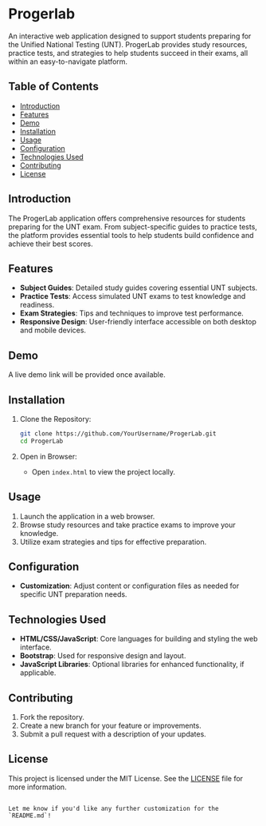 # Progerlab

An interactive web application designed to support students preparing for the Unified National Testing (UNT). ProgerLab provides study resources, practice tests, and strategies to help students succeed in their exams, all within an easy-to-navigate platform.

## Table of Contents

- [Introduction](#introduction)
- [Features](#features)
- [Demo](#demo)
- [Installation](#installation)
- [Usage](#usage)
- [Configuration](#configuration)
- [Technologies Used](#technologies-used)
- [Contributing](#contributing)
- [License](#license)

## Introduction

The ProgerLab application offers comprehensive resources for students preparing for the UNT exam. From subject-specific guides to practice tests, the platform provides essential tools to help students build confidence and achieve their best scores.

## Features

- **Subject Guides**: Detailed study guides covering essential UNT subjects.
- **Practice Tests**: Access simulated UNT exams to test knowledge and readiness.
- **Exam Strategies**: Tips and techniques to improve test performance.
- **Responsive Design**: User-friendly interface accessible on both desktop and mobile devices.

## Demo

A live demo link will be provided once available.

## Installation

1. Clone the Repository:
   ```bash
   git clone https://github.com/YourUsername/ProgerLab.git
   cd ProgerLab
   ```

2. Open in Browser:
   - Open `index.html` to view the project locally.

## Usage

1. Launch the application in a web browser.
2. Browse study resources and take practice exams to improve your knowledge.
3. Utilize exam strategies and tips for effective preparation.

## Configuration

- **Customization**: Adjust content or configuration files as needed for specific UNT preparation needs.

## Technologies Used

- **HTML/CSS/JavaScript**: Core languages for building and styling the web interface.
- **Bootstrap**: Used for responsive design and layout.
- **JavaScript Libraries**: Optional libraries for enhanced functionality, if applicable.

## Contributing

1. Fork the repository.
2. Create a new branch for your feature or improvements.
3. Submit a pull request with a description of your updates.

## License

This project is licensed under the MIT License. See the [LICENSE](LICENSE) file for more information.
```

Let me know if you'd like any further customization for the `README.md`!
